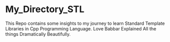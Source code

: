 # My_Directory_STL
This Repo contains some insights to my journey to learn Standard Template Libraries in Cpp Programming Language. Love Babbar Explained All the things Dramatically Beautifully.
